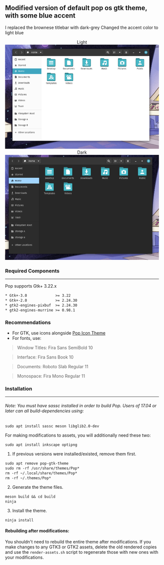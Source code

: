 Modified version of default pop os gtk theme, with some blue accent
--------------------------
I replaced the brownese titlebar with dark-grey
Changed the accent color to light blue

<p align="center">
 Light <br/>
 <img src="https://raw.githubusercontent.com/obitouchiha0/pop-gtk-theme-grey-blue/master/light.png"/>
 Dark <br/>
 <img src="https://raw.githubusercontent.com/obitouchiha0/pop-gtk-theme-grey-blue/master/dark.png"/>
</p>


### Required Components
-------------------
Pop supports Gtk+ 3.22.x

 ```
 * Gtk+-3.0             >= 3.22
 * Gtk+-2.0             >= 2.24.30
 * gtk2-engines-pixbuf  >= 2.24.30
 * gtk2-engines-murrine >= 0.98.1
 ```

### Recommendations

- For GTK, use icons alongside [Pop Icon Theme](https://github.com/pop-os/icon-theme)
- For fonts, use:
 > Window Titles: Fira Sans SemiBold 10

 > Interface: Fira Sans Book 10

 > Documents: Roboto Slab Regular 11

 > Monospace: Fira Mono Regular 11


### Installation
----------------------------

###### Note: You must have sassc installed in order to build Pop. Users of 17.04 or later can all build-dependencies using:

```
sudo apt install sassc meson libglib2.0-dev 
```

For making modifications to assets, you will additionally need these two:

```
sudo apt install inkscape optipng
```


1. If previous versions were installed/existed, remove them first.

 ```
 sudo apt remove pop-gtk-theme
 sudo rm -rf /usr/share/themes/Pop*
 rm -rf ~/.local/share/themes/Pop*
 rm -rf ~/.themes/Pop*
 ```

2. Generate the theme files.

```
meson build && cd build
ninja
```

3. Install the theme.

```
ninja install
```

#### Rebuilding after modifications:

You shouldn't need to rebuild the entire theme after modifications. If you make
changes to any GTK3 or GTK2 assets, delete the old rendered copies and use the
`render-assets.sh` script to regenerate those with new ones with your 
modifications. 
